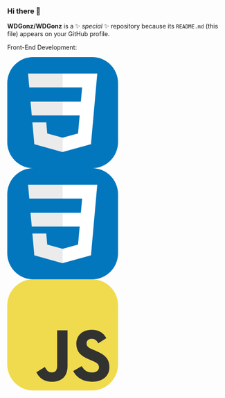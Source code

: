 ### Hi there 👋


**WDGonz/WDGonz** is a ✨ _special_ ✨ repository because its `README.md` (this file) appears on your GitHub profile.



Front-End Development:

<svg width="256" height="256" viewBox="0 0 256 256" fill="none" xmlns="http://www.w3.org/2000/svg">
<rect width="256" height="256" rx="60" fill="#0277BD"/>
<path d="M53.7527 102.651L56.6155 134.593H128.096V102.651H53.7527Z" fill="#EBEBEB"/>
<path d="M128.095 38H127.985H48L50.9036 69.9423H128.095V38Z" fill="#EBEBEB"/>
<path d="M128.095 218.841V185.608L127.955 185.645L92.3813 176.04L90.1072 150.564H72.821H58.0425L62.5175 200.718L127.948 218.882L128.095 218.841Z" fill="#EBEBEB"/>
<path d="M167.318 134.593L163.61 176.019L127.985 185.635V218.866L193.468 200.718L193.948 195.321L201.454 111.229L202.233 102.651L208 38H127.985V69.9423H172.994L170.088 102.651H127.985V134.593H167.318Z" fill="white"/>
</svg>

<svg width="256" height="256" viewBox="0 0 256 256" fill="none" xmlns="http://www.w3.org/2000/svg">
<rect width="256" height="256" rx="60" fill="#0277BD"/>
<path d="M53.7527 102.651L56.6155 134.593H128.096V102.651H53.7527Z" fill="#EBEBEB"/>
<path d="M128.095 38H127.985H48L50.9036 69.9423H128.095V38Z" fill="#EBEBEB"/>
<path d="M128.095 218.841V185.608L127.955 185.645L92.3813 176.04L90.1072 150.564H72.821H58.0425L62.5175 200.718L127.948 218.882L128.095 218.841Z" fill="#EBEBEB"/>
<path d="M167.318 134.593L163.61 176.019L127.985 185.635V218.866L193.468 200.718L193.948 195.321L201.454 111.229L202.233 102.651L208 38H127.985V69.9423H172.994L170.088 102.651H127.985V134.593H167.318Z" fill="white"/>
</svg>

<svg width="256" height="256" viewBox="0 0 256 256" fill="none" xmlns="http://www.w3.org/2000/svg">
<rect width="256" height="256" rx="60" fill="#F0DB4F"/>
<path d="M67.3117 213.932L86.9027 202.076C90.6821 208.777 94.1202 214.447 102.367 214.447C110.272 214.447 115.256 211.355 115.256 199.327V117.529H139.314V199.667C139.314 224.584 124.708 235.926 103.398 235.926C84.1533 235.926 72.9819 225.959 67.3113 213.93" fill="#323330"/>
<path d="M152.381 211.354L171.969 200.013C177.126 208.434 183.828 214.62 195.684 214.62C205.653 214.62 212.009 209.636 212.009 202.762C212.009 194.514 205.479 191.592 194.481 186.782L188.468 184.203C171.111 176.815 159.597 167.535 159.597 147.945C159.597 129.901 173.345 116.153 194.826 116.153C210.12 116.153 221.118 121.481 229.022 135.4L210.291 147.429C206.166 140.04 201.7 137.119 194.826 137.119C187.78 137.119 183.312 141.587 183.312 147.429C183.312 154.646 187.78 157.568 198.09 162.037L204.104 164.614C224.553 173.379 236.067 182.313 236.067 202.418C236.067 224.072 219.055 235.928 196.2 235.928C173.861 235.928 159.426 225.274 152.381 211.354" fill="#323330"/>
</svg>


